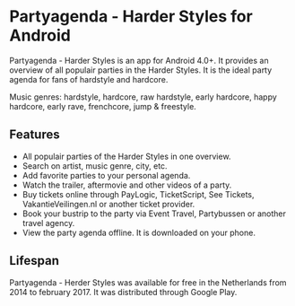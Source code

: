 # Partyagenda - Harder Styles for Android

Partyagenda - Harder Styles is an app for Android 4.0+. It provides an overview of all populair parties in the Harder Styles. It is the ideal party agenda for fans of hardstyle and hardcore. 

Music genres: hardstyle, hardcore, raw hardstyle, early hardcore, happy hardcore, early rave, frenchcore, jump & freestyle.

## Features
- All populair parties of the Harder Styles in one overview.
- Search on artist, music genre, city, etc.
- Add favorite parties to your personal agenda.
- Watch the trailer, aftermovie and other videos of a party.
- Buy tickets online through PayLogic, TicketScript, See Tickets, VakantieVeilingen.nl or another ticket provider.
- Book your bustrip to the party via Event Travel, Partybussen or another travel agency.
- View the party agenda offline. It is downloaded on your phone.

## Lifespan
Partyagenda - Herder Styles was available for free in the Netherlands from 2014 to february 2017. It was distributed through Google Play.
